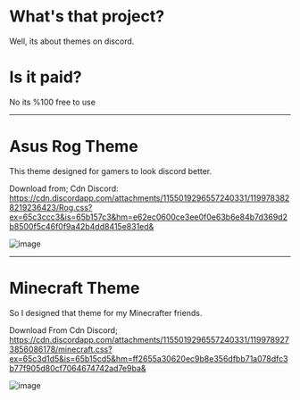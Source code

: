 # What's that project?

Well, its about themes on discord.

# Is it paid?

No its %100 free to use

-----------------------------------------------------------------------------------------------------------------

# Asus Rog Theme

This theme designed for gamers to look discord better.

Download from;
Cdn Discord: https://cdn.discordapp.com/attachments/1155019296557240331/1199783828219236423/Rog.css?ex=65c3ccc3&is=65b157c3&hm=e62ec0600ce3ee0f0e63b6e84b7d369d2b8500f5c46f0f9a42b4dd8415e831ed&

![image](https://github.com/Sempiller/BetterDiscordProjects/assets/110603660/ddfae1ea-1d9f-438b-8ee4-b455dff0a041)


-----------------------------------------------------------------------------------------------------------------

# Minecraft Theme 

So I designed that theme for my Minecrafter friends.

Download From
Cdn Discord; https://cdn.discordapp.com/attachments/1155019296557240331/1199789273856086178/minecraft.css?ex=65c3d1d5&is=65b15cd5&hm=ff2655a30620ec9b8e356dfbb71a078dfc3b77f905d80cf7064674742ad7e9ba&

![image](https://github.com/Sempiller/BetterDiscordProjects/assets/110603660/400360d3-5b59-4d4b-8136-4bc7bac60f71)

